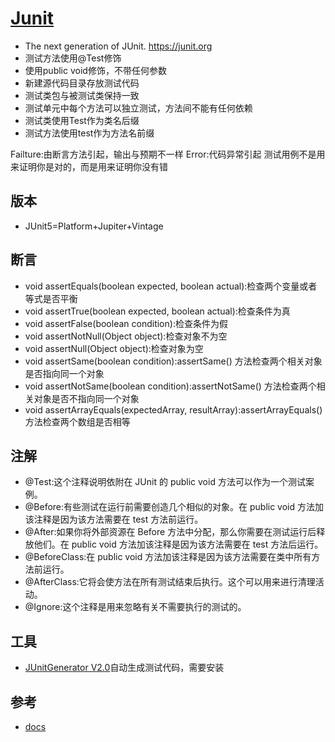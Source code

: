 # [Junit](https://github.com/junit-team/junit5)

* The next generation of JUnit. https://junit.org
* 测试方法使用@Test修饰
* 使用public void修饰，不带任何参数
* 新建源代码目录存放测试代码
* 测试类包与被测试类保持一致
* 测试单元中每个方法可以独立测试，方法间不能有任何依赖
* 测试类使用Test作为类名后缀
* 测试方法使用test作为方法名前缀

Failture:由断言方法引起，输出与预期不一样
Error:代码异常引起
测试用例不是用来证明你是对的，而是用来证明你没有错

## 版本

* JUnit5=Platform+Jupiter+Vintage

## 断言

* void assertEquals(boolean expected, boolean actual):检查两个变量或者等式是否平衡
* void assertTrue(boolean expected, boolean actual):检查条件为真
* void assertFalse(boolean condition):检查条件为假
* void assertNotNull(Object object):检查对象不为空
* void assertNull(Object object):检查对象为空
* void assertSame(boolean condition):assertSame() 方法检查两个相关对象是否指向同一个对象
* void assertNotSame(boolean condition):assertNotSame() 方法检查两个相关对象是否不指向同一个对象
* void assertArrayEquals(expectedArray, resultArray):assertArrayEquals() 方法检查两个数组是否相等

## 注解

* @Test:这个注释说明依附在 JUnit 的 public void 方法可以作为一个测试案例。
* @Before:有些测试在运行前需要创造几个相似的对象。在 public void 方法加该注释是因为该方法需要在 test 方法前运行。
* @After:如果你将外部资源在 Before 方法中分配，那么你需要在测试运行后释放他们。在 public void 方法加该注释是因为该方法需要在 test 方法后运行。
* @BeforeClass:在 public void 方法加该注释是因为该方法需要在类中所有方法前运行。
* @AfterClass:它将会使方法在所有测试结束后执行。这个可以用来进行清理活动。
* @Ignore:这个注释是用来忽略有关不需要执行的测试的。

## 工具

* [JUnitGenerator V2.0](link)自动生成测试代码，需要安装

## 参考

* [docs](https://junit.org/junit5/docs/current/user-guide/)
